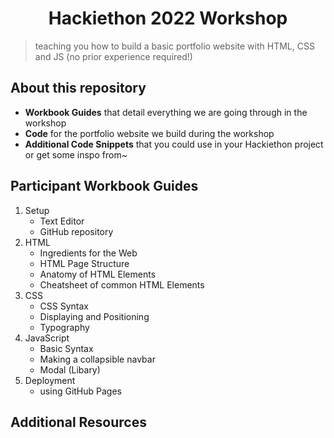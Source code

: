 <h1 align="center">Hackiethon 2022 Workshop</h1>

> teaching you how to build a basic portfolio website with HTML, CSS and JS (no prior experience required!)

## About this repository
* **Workbook Guides** that detail everything we are going through in the workshop
* **Code** for the portfolio website we build during the workshop
* **Additional Code Snippets** that you could use in your Hackiethon project or get some inspo from~

## Participant Workbook Guides
1. Setup
   * Text Editor
   * GitHub repository
2. HTML
   * Ingredients for the Web
   * HTML Page Structure
   * Anatomy of HTML Elements
   * Cheatsheet of common HTML Elements
3. CSS
   * CSS Syntax
   * Displaying and Positioning
   * Typography
4. JavaScript
   * Basic Syntax
   * Making a collapsible navbar
   * Modal (Libary)
5. Deployment
   * using GitHub Pages

## Additional Resources
